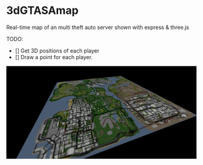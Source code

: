 # 3dGTASAmap
Real-time map of an multi theft auto server shown with express &amp; three.js

TODO:
- [] Get 3D positions of each player
- [] Draw a point for each player.

![3D GTA map demo image](https://github.com/ricksterhd123/3dGTASAmap/raw/master/misc/3dmapscript.PNG)